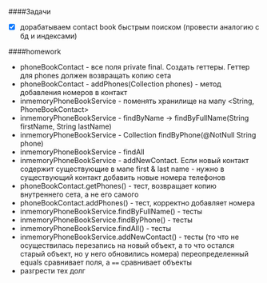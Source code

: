 ####Задачи

- [x] дорабатываем contact book быстрым поиском (провести аналогию с бд и индексами)

####homework

- phoneBookContact - все поля private final. Создать геттеры. Геттер для phones должен возвращать копию сета
- phoneBookContact - addPhones(Collection<String> phones) - метод добавления номеров в контакт
- inmemoryPhoneBookService - поменять хранилище на мапу <String, PhoneBookContact>
- inmemoryPhoneBookService - findByName -> findByFullName(String firstName, String lastName)
- inmemoryPhoneBookService - Collection<PhoneBookContact> findByPhone(@NotNull String phone)
- inmemoryPhoneBookService - findAll
- inmemoryPhoneBookService - addNewContact. Если новый контакт содержит существующие в мапе first & last name - нужно в существующий контакт добавить новые номера телефонов
- phoneBookContact.getPhones() - тест, возвращает копию внутреннего сета, а не его самого
- phoneBookContact.addPhones() - тест, корректно добавляет номера
- inmemoryPhoneBookService.findByFullName() - тесты
- inmemoryPhoneBookService.findByPhone() - тесты
- inmemoryPhoneBookService.findAll() - тесты  
- inmemoryPhoneBookService.addNewContact() - тесты (то что не осуществилась перезапись на новый объект, а то что остался старый объект, но у него обновились номера)
  переопределенный equals сравнивает поля, а `==` сравнивает объекты
- разгрести тех долг